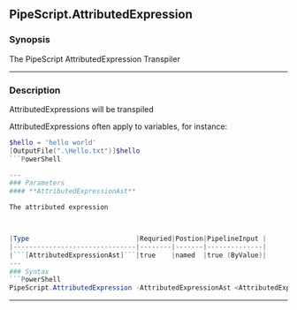 
PipeScript.AttributedExpression
-------------------------------
### Synopsis
The PipeScript AttributedExpression Transpiler

---
### Description

AttributedExpressions will be transpiled 

AttributedExpressions often apply to variables, for instance:

```PowerShell
$hello = 'hello world'
[OutputFile(".\Hello.txt")]$hello
```PowerShell

---
### Parameters
#### **AttributedExpressionAst**

The attributed expression



|Type                           |Requried|Postion|PipelineInput |
|-------------------------------|--------|-------|--------------|
|```[AttributedExpressionAst]```|true    |named  |true (ByValue)|
---
### Syntax
```PowerShell
PipeScript.AttributedExpression -AttributedExpressionAst <AttributedExpressionAst> [<CommonParameters>]
```
---


